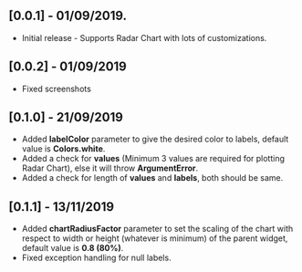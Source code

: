 ## [0.0.1] - 01/09/2019.

* Initial release - Supports Radar Chart with lots of customizations.

## [0.0.2] - 01/09/2019

* Fixed screenshots

## [0.1.0] - 21/09/2019

* Added **labelColor** parameter to give the desired color to labels, default value is **Colors.white**.
* Added a check for **values** (Minimum 3 values are required for plotting Radar Chart), else it will throw **ArgumentError**.
* Added a check for length of **values** and **labels**, both should be same.

## [0.1.1] - 13/11/2019

* Added **chartRadiusFactor** parameter to set the scaling of the chart with respect to width or height (whatever is minimum) of the parent widget, default value is **0.8 (80%)**.
* Fixed exception handling for null labels.
